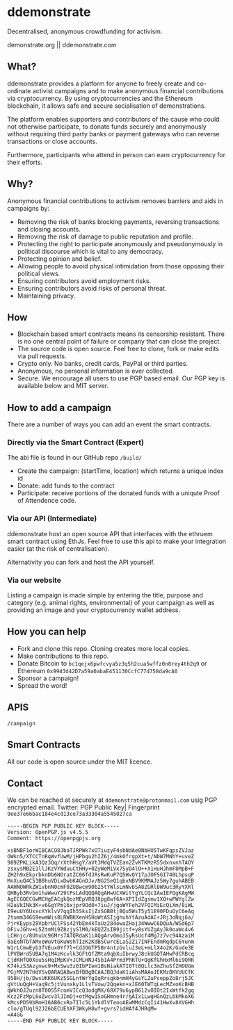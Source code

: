 # ddemonstrate
Decentralised, anonymous crowdfunding for activism.

demonstrate.org || ddemonstrate.com

## What?
ddemonstrate provides a platform for anyone to freely create and co-ordinate activist campaigns and to make anonymous financial
contributions via cryptocurrency. By using cryptocurrencies and the Ethereum blockchain, it allows safe and secure socialisation of demonstrations.

The platform enables supporters and contributors of the cause who could not otherwise participate, to donate funds securely and anonymously without requiring third party banks or payment gateways who can reverse transactions or close accounts.

Furthermore, participants who attend in person can earn cryptocurrency for their efforts.

## Why?
Anonymous financial contributions to activism removes barriers and aids in campaigns by:

* Removing the risk of banks blocking payments, reversing transactions and closing accounts.
* Removing the risk of damage to public reputation and profile.
* Protecting the right to participate anonymously and pseudonymously in political discourse which is vital to any democracy.
* Protecting opinion and belief.
* Allowing people to avoid physical intimidation from those opposing their political views.
* Ensuring contributors avoid employment risks.
* Ensuring contributors avoid risks of personal threat.
* Maintaining privacy.

## How
* Blockchain based smart contracts means its censorship resistant.  There is no one central point of failure or company that can close the project.
* The source code is open source.  Feel free to clone, fork or make edits via pull requests.
* Crypto only. No banks, credit cards, PayPal or third parties.
* Anonymous, no personal information is ever collected.
* Secure.  We encourage all users to use PGP based email.  Our PGP key is available below and MIT server.

## How to add a campaign
There are a number of ways you can add an event the smart contracts.

### Directly via the Smart Contract (Expert)
The abi file is found in our GitHub repo `/build/`

* Create the campaign: (startTime, location) which returns a unique index id
* Donate: add funds to the contract
* Participate: receive portions of the donated funds with a uniqute Proof of Attendence code.

### Via our API (Intermediate)
ddemonstrate host an open source API that interfaces with the ethruem smart contract using EthJs.  Feel free to use this api to make your integration easier (at the risk of centralisation).

Alternativity you can fork and host the API yourself.

### Via our website
Listing a campaign is made simple by entering the title, purpose and category (e.g. animal rights, environmental) of your campaign as well as providing an image and your cryptocurrency wallet address. 

## How you can help
* Fork and clone this repo.  Cloning creates more local copies.
* Make contributions to this repo.
* Donate Bitcoin to `bc1qejx6pwfcvya5z3q5h2cua5wffz0n8rey4th2q9` or Ethereum `0x9943d42D7a59a0abaE451130CcfC77d758da9cA0`
* Sponsor a campaign!
* Spread the word!

## APIS

`/campaign`

## Smart Contracts
All our code is open source under the MIT licence.

## Contact
We can be reached at securely at `ddemonstrate@protonmail.com` usig PGP encrypted email.
Twitter: 
PGP Public Key| Fingerprint `9ee37e66bac184e4cd13ce73a33304a5545027ca`

```
-----BEGIN PGP PUBLIC KEY BLOCK-----
Version: OpenPGP.js v4.5.5
Comment: https://openpgpjs.org

xsBNBF1orWIBCACO8JbaTJRPWk7xOTiuzyF4sbNdAe0NbHU5TwKFqpsZVJaz
OWkn5/XTCCTnRqWvfUwM/jHPbgu2hIZ6j/4mk0frgpXt+t/NbW7MNhY+uveZ
989ZPKLikA3Qz3Qq/rXthHsgY/aVt3MdqTVZEan2ZvKTKMzR55dxnxnhTAOY
zsxysMB2E1llJKzVYWduuCtHHy+0ZyWeMiVx7SyD4lO++X1HuHJhmF8MpB+F
ZH2h9xEkprbknDb6NOratZC06TdJRsRwKuP7Q5HvQY17pJOFSGI740LhpsqP
MnXuuQ4C51BBhuVDixDwbK4GnDJv/NG2SeQ1qbxNBV9KMMAJz5Wy7guhABEB
AAHNOWRkZW1vbnN0cmF0ZUBwcm90b25tYWlsLmNvbSA8ZGRlbW9uc3RyYXRl
QHByb3Rvbm1haWwuY29tPsLAdQQQAQgAHwUCXWitYgYLCQcIAwIEFQgKAgMW
AgECGQECGwMCHgEACgkQozMEpVRQJ8pg8wf6A+XPIIdZgsmv1XQ+wPWYglZw
H2aVkINk3K+v6GgYPm16xjpr9Od0+7iuJ/jgoWYFeh2VFQIMiEcQiXm/8iWL
I9euUY6UxxcXYklvV7qqIh5SksIjZxSGBBtjBQu5WsT5y51E90FDuOyC6eAq
2tumm346G9ewmWis8LRWBKXenHSHoWtASIjghuhYtAzuAdAC+JRj3oNqj6a/
PjrKEyps28VpbrUClFSs42YbEm4kTaUz284owaZHaj34WwwC6DQuA/WSd6p7
DFivJGhv+L5ZtmMi9Z8zjySlM0/kEQZZsIB9jitf+y8sYUZgAyJk0oaWc4v6
LCHnjc/8UhuUc96Mrs7ATQRdaK1iAQgArv0mo35yRsUcf4Mg7z7vc94AzaiM
8aEeNTbTAMxeWuVtGKuWshTIzK2KdBSCwrcELaS2Zi7INFEndmRqdpC6Yunm
W1rLCmwEyb3fVEux0Yf7l+CdJOGTP5Br4ntzGvluJ3eL+mLlX4o2K/Gude3E
lPVBWrd5UBA7q1M4zKcvlk3GFtQfZMta9qbXuIbrwyJ8ckUGQTAHwPdCRBcq
CjdKHfQ0Xou5sHqIMpKV+JCMLHNJ4Sb1A4Prm3PhRTU+QqKfGhHxMl6i9ORR
K74kzS3Azynwc9+MxSwu3z0IbPIem1BsNiakATI0Tt0QLlc3mZhuSfZHOUGm
PGjMV2N7HdVSvQARAQABwsBfBBgBCAAJBQJdaK1iAhsMAAoJEKMzBKVUUCfK
958H/jb/DwsUKK6UKz5SGLntWrYgIqRrsgkbnmH4yGsYLZuPceppZo8rj5JC
gVtUuQgH+Vaq9c5jtVunxky1LlvTVow/2Qqekn+xJE60TWTqLecMZxoKcBHB
qWkhOJ2uzn8T0055FcomVICcQ3odgMX/68X79u6ypB612vOIOt2IxWtfk2gq
Kcz2FzMpL6uZwcv3lJImDj+otMgw1SoGHmne4r/gAIx1LwgHGnQzLbkMkoX6
kMcsPD59bRmH16AB6cxRa7Ilc5L1YkdlVTeooAEwMMdzCqIi41HwXv8XVGHh
clo/gTUql92J26bECUEhXF3WkyH8wf+gvrs7idHAf4JHRqM=
=A4GG
-----END PGP PUBLIC KEY BLOCK-----
